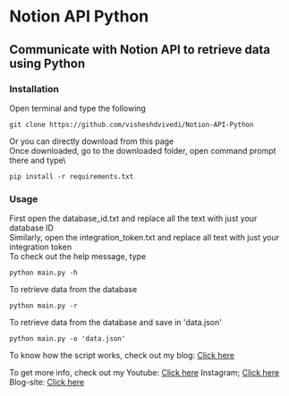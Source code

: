 # Notion API Python
## Communicate with Notion API to retrieve data using Python
### Installation
Open terminal and type the following
```
git clone https://github.com/visheshdvivedi/Notion-API-Python
```
Or you can directly download from this page\
Once downloaded, go to the downloaded folder, open command prompt there and type\
```
pip install -r requirements.txt
```
### Usage
First open the database_id.txt and replace all the text with just your database ID\
Similarly, open the integration_token.txt and replace all text with just your integration token\
To check out the help message, type
```
python main.py -h
```
To retrieve data from the database
```
python main.py -r
```
To retrieve data from the database and save in 'data.json'
```
python main.py -o 'data.json'
```
To know how the script works, check out my blog:
[Click here](https://itsallaboutpython.blogspot.com/2021/05/notion-api-python.html)

To get more info, check out my
Youtube: [Click here](https://www.youtube.com/channel/UCggZvARaczWC4wc4E6f330w?sub_confirmation=1)
Instagram; [Click here](http://instagram.com/itsallaboutpython)
Blog-site: [Click here](http://itsallaboutpython.blogspot.com/)
